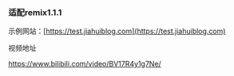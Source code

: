 
### 适配remix1.1.1

示例网站：[https://test.jiahuiblog.com](https://test.jiahuiblog.com)

视频地址

https://www.bilibili.com/video/BV17R4y1g7Ne/
